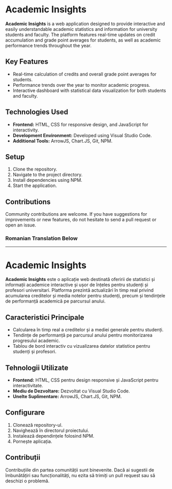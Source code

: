 # Academic Insights

**Academic Insights** is a web application designed to provide interactive and easily understandable academic statistics and information for university students and faculty. The platform features real-time updates on credit accumulation and grade point averages for students, as well as academic performance trends throughout the year.

## Key Features

- Real-time calculation of credits and overall grade point averages for students.
- Performance trends over the year to monitor academic progress.
- Interactive dashboard with statistical data visualization for both students and faculty.

## Technologies Used

- **Frontend:** HTML, CSS for responsive design, and JavaScript for interactivity.
- **Development Environment:** Developed using Visual Studio Code.
- **Additional Tools:** ArrowJS, Chart.JS, Git, NPM.

## Setup

1. Clone the repository.
2. Navigate to the project directory.
3. Install dependencies using NPM.
4. Start the application.

## Contributions

Community contributions are welcome. If you have suggestions for improvements or new features, do not hesitate to send a pull request or open an issue.


### Romanian Translation Below
---



# Academic Insights

**Academic Insights** este o aplicație web destinată oferirii de statistici și informații academice interactive și ușor de înțeles pentru studenți și profesori universitari. Platforma prezintă actualizări în timp real privind acumularea creditelor și media notelor pentru studenți, precum și tendințele de performanță academică pe parcursul anului.

## Caracteristici Principale

- Calcularea în timp real a creditelor și a mediei generale pentru studenți.
- Tendințe de performanță pe parcursul anului pentru monitorizarea progresului academic.
- Tablou de bord interactiv cu vizualizarea datelor statistice pentru studenți și profesori.

## Tehnologii Utilizate

- **Frontend:** HTML, CSS pentru design responsive și JavaScript pentru interactivitate.
- **Mediu de Dezvoltare:** Dezvoltat cu Visual Studio Code.
- **Unelte Suplimentare:** ArrowJS, Chart.JS, Git, NPM.

## Configurare

1. Clonează repository-ul.
2. Navighează în directorul proiectului.
3. Instalează dependințele folosind NPM.
4. Pornește aplicația.

## Contribuții

Contribuțiile din partea comunității sunt binevenite. Dacă ai sugestii de îmbunătățiri sau funcționalități, nu ezita să trimiți un pull request sau să deschizi o problemă.

